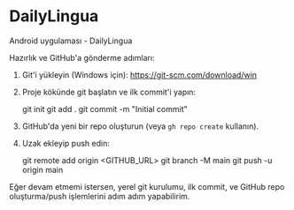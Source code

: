 # DailyLingua

Android uygulaması - DailyLingua

Hazırlık ve GitHub'a gönderme adımları:

1. Git'i yükleyin (Windows için): https://git-scm.com/download/win
2. Proje kökünde git başlatın ve ilk commit'i yapın:

   git init
   git add .
   git commit -m "Initial commit"

3. GitHub'da yeni bir repo oluşturun (veya `gh repo create` kullanın).
4. Uzak ekleyip push edin:

   git remote add origin <GITHUB_URL>
   git branch -M main
   git push -u origin main

Eğer devam etmemi istersen, yerel git kurulumu, ilk commit, ve GitHub repo oluşturma/push işlemlerini adım adım yapabilirim.
